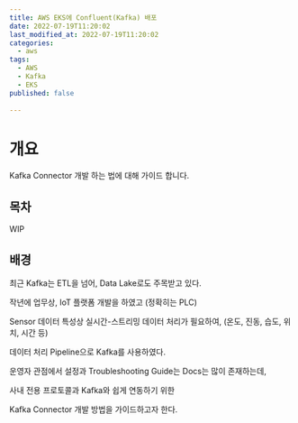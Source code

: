 ```yaml
---
title: AWS EKS에 Confluent(Kafka) 배포
date: 2022-07-19T11:20:02
last_modified_at: 2022-07-19T11:20:02
categories:
  - aws
tags:
  - AWS
  - Kafka
  - EKS
published: false
  
---
```


# 개요

Kafka Connector 개발 하는 법에 대해 가이드 합니다.

## 목차

WIP

## 배경

최근 Kafka는 ETL을 넘어, Data Lake로도 주목받고 있다.

작년에 업무상, IoT 플랫폼 개발을 하였고 (정확히는 PLC)

Sensor 데이터 특성상 실시간-스트리밍 데이터 처리가 필요하여, (온도, 진동, 습도, 위치, 시간 등)

데이터 처리 Pipeline으로 Kafka를 사용하였다.

운영자 관점에서 설정과 Troubleshooting Guide는 Docs는 많이 존재하는데,

사내 전용 프로토콜과 Kafka와 쉽게 연동하기 위한

Kafka Connector 개발 방법을 가이드하고자 한다.

##
